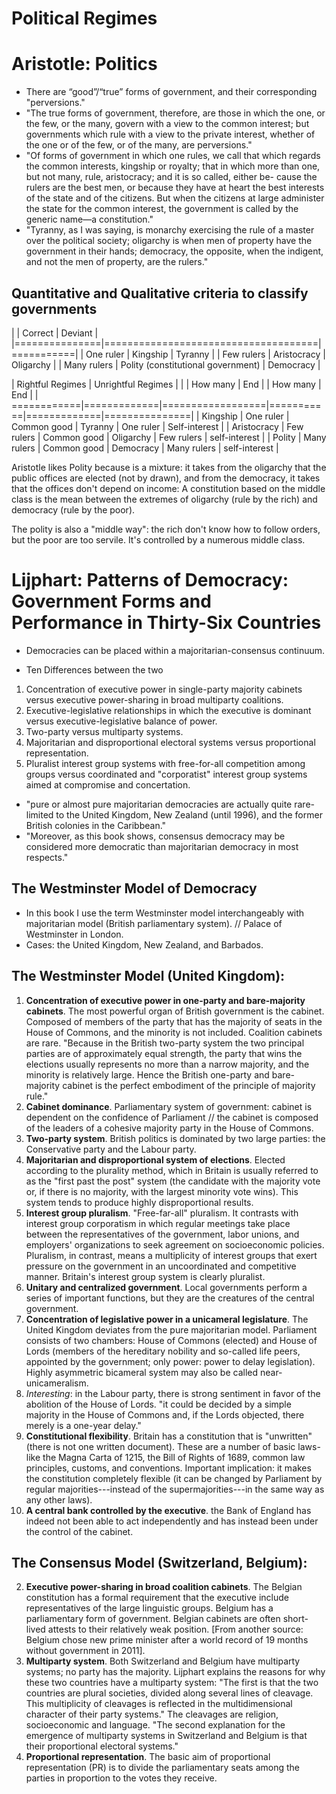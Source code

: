 Political Regimes
====================

# Aristotle: Politics

- There are “good”/“true” forms of government, and their corresponding "perversions."
- "The true forms of government, therefore, are those in which the one, or the few, or the many, govern with a view to the common interest; but governments which rule with a view to the private interest, whether of the one or of the few, or of the many, are perversions."
- "Of forms of government in which one rules, we call that which regards the common interests, kingship or royalty; that in which more than one, but not many, rule, aristocracy; and it is so called, either be- cause the rulers are the best men, or because they have at heart the best interests of the state and of the citizens. But when the citizens at large administer the state for the common interest, the government is called by the generic name—a constitution."
- "Tyranny, as I was saying, is monarchy exercising the rule of a master over the political society; oligarchy is when men of property have the government in their hands; democracy, the opposite, when the indigent, and not the men of property, are the rulers."


## Quantitative and Qualitative criteria to classify governments

|               | Correct                             | Deviant   |
|===============|=====================================|===========|
| One ruler     | Kingship                            | Tyranny   |
| Few rulers    | Aristocracy                         | Oligarchy |
| Many rulers   | Polity (constitutional government)  | Democracy |


| Rightful Regimes                             | Unrightful Regimes	                     |
|             | How many    | 	End            |		       | How many    | 	End          |
| ============|=============|==================|===========|=============|===============|
| Kingship    |	One ruler   | Common good	     | Tyranny	 | One ruler   | Self-interest |
| Aristocracy |	Few rulers  | Common good	     | Oligarchy | Few rulers  | self-interest |
| Polity      |	Many rulers | Common good	     | Democracy | Many rulers | self-interest |

Aristotle likes Polity because is a mixture: it takes from the oligarchy that the public offices are elected (not by drawn), and from the democracy, it takes that the offices don't depend on income: A constitution based on the middle class is the mean between the extremes of oligarchy (rule by the rich) and democracy (rule by the poor).

The polity is also a "middle way": the rich don't know how to follow orders, but the poor are too servile. It's controlled by a numerous middle class.

# Lijphart: Patterns of Democracy: Government Forms and Performance in Thirty-Six Countries

- Democracies can be placed within a majoritarian-consensus continuum.

- Ten Differences between the two
1. Concentration of executive power in single-party majority cabinets versus executive power-sharing in broad multiparty coalitions.
2. Executive-legislative relationships in which the executive is dominant versus executive-legislative balance of power.
3. Two-party versus multiparty systems.
4. Majoritarian and disproportional electoral systems versus proportional representation.
5. Pluralist interest group systems with free-for-all competition among groups versus coordinated and "corporatist" interest group systems aimed at compromise and concertation.


- "pure or almost pure majoritarian democracies are actually quite rare-limited to the United Kingdom, New Zealand (until 1996), and the former British colonies in the Caribbean."
- "Moreover, as this book shows, consensus democracy may be considered more democratic than majoritarian democracy in most respects."

## The Westminster Model of Democracy

- In this book I use the term Westminster model interchangeably with majoritarian model (British parliamentary system). // Palace of Westminster in London.
- Cases: the United Kingdom, New Zealand, and Barbados.

## **The Westminster Model (United Kingdom)**:

1. **Concentration of executive power in one-party and bare-majority cabinets**. The most powerful organ of British government is the cabinet. Composed of members of the party that has the majority of seats in the House of Commons, and the minority is not included. Coalition cabinets are rare.  "Because in the British two-party system the two principal parties are of approximately equal strength, the party that wins the elections usually represents no more than a narrow majority, and the minority is relatively large. Hence the British one-party and bare-majority cabinet is the perfect embodiment of the principle of majority rule."
2. **Cabinet dominance**. Parliamentary system of government: cabinet is dependent on the confidence of Parliament // the cabinet is composed of the leaders of a cohesive majority party in the House of Commons.
3. **Two-party system**. British politics is dominated by two large parties: the Conservative party and the Labour party.
4. **Majoritarian and disproportional system of elections**. Elected according to the plurality method, which in Britain is usually referred to as the "first past the post" system (the candidate with the majority vote or, if there is no majority, with the largest minority vote wins). This system tends to produce highly disproportional results.
5. **Interest group pluralism**. "Free-far-all" pluralism. It contrasts with interest group corporatism in which regular meetings take place between the representatives of the government, labor unions, and employers' organizations to seek agreement on socioeconomic policies. Pluralism, in contrast, means a multiplicity of interest groups that exert pressure on the government in an uncoordinated and competitive manner. Britain's interest group system is clearly pluralist.
6. **Unitary and centralized government**. Local governments perform a series of important functions, but they are the creatures of the central government.
7. **Concentration of legislative power in a unicameral legislature**. The United Kingdom deviates from the pure majoritarian model. Parliament consists of two chambers: House of Commons (elected) and House of Lords (members of the hereditary nobility and so-called life peers, appointed by the government; only power: power to delay legislation). Highly asymmetric bicameral system may also be called near-unicameralism.
  1. _Interesting_: in the Labour party, there is strong sentiment in favor of the abolition of the House of Lords. "it could be decided by a simple majority in the House of Commons and, if the Lords objected, there merely is a one-year delay."
8. **Constitutional flexibility**. Britain has a constitution that is "unwritten" (there is not one written document). These are a number of basic laws-like the Magna Carta of 1215, the Bill of Rights of 1689, common law principles, customs, and conventions. Important implication:  it makes the constitution completely flexible (it can be changed by Parliament by regular majorities---instead of the supermajorities---in the same way as any other laws).
9. **A central bank controlled by the executive**. the Bank of England has indeed not been able to act independently and has instead been under the control of the cabinet.


## **The Consensus Model (Switzerland, Belgium)**:


2. **Executive power-sharing in broad coalition cabinets**. The Belgian constitution has a formal requirement that the executive include representatives of the large linguistic groups. Belgium has a parliamentary form of government. Belgian cabinets are often short-lived attests to their relatively weak position. [From another source: Belgium chose new prime minister after a world record of 19 months without government in 2011].
3. **Multiparty system**. Both Switzerland and Belgium have multiparty systems; no party has the majority. Lijphart explains the reasons for why these two countries have a multiparty system: "The first is that the two countries are plural societies, divided along several lines of cleavage. This multiplicity of cleavages is reflected in the multidimensional character of their party systems." The cleavages are religion, socioeconomic and language. "The second explanation for the emergence of multiparty systems in Switzerland and Belgium is that their proportional electoral systems."
4. **Proportional representation**. The basic aim of proportional representation (PR) is to divide the parliamentary seats among the parties in proportion to the votes they receive.
